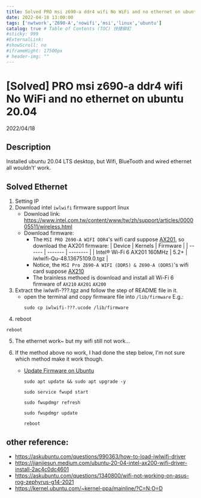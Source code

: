 ```yaml
---
title: Solved PRO msi z690-a ddr4 wifi No WiFi and no ethernet on ubuntu 20.04
date: 2022-04-18 13:00:00
tags: ['nwtwork','Z690-A','nowifi','msi','linux','ubuntu']
catalog: true # Table of Contents (TOC) 快捷鉚釘
#sticky: 999
#ExternalLink: 
#showScroll: no
#iframeHight: 17500px
# header-img: ""
---
```

# \[Solved\] PRO msi z690-a ddr4 wifi No WiFi and no ethernet on ubuntu 20.04
2022/04/18
## Description
Installed ubuntu 20.04 LTS desktop, but Wifi, BlueTooth and wired ethernet all wouldn’t’ work.

## Solved Ethernet
1. Setting IP
2. Download intel `iwlwifi` firmware support linux
    * Download link: https://www.intel.com.tw/content/www/tw/zh/support/articles/000005511/wireless.html
    * Download firmware: 
        * The `MSI PRO Z690-A WIFI DDR4`'s wifi card suppose [AX201](https://www.technextday.co.uk/product/msi-pro-z690-a-wifi-ddr4-12th-generation-intel-atx-motherboard), so download the AX201 firmware:
            | Device | Kernels | Firmware |
            | ------ | ------- | -------- |
            | Intel® Wi-Fi 6 AX201 160MHz | 5.2+ | iwlwifi-Qu-48.13675109.0.tgz |
        * Notice, the `MSI Pro Z690-A WIFI (DDR5) & Z690-A (DDR5)`'s wifi card suppose [AX210](https://www.anandtech.com/show/16970/the-intel-z690-motherboard-overview-over-50-new-models-with-ddr5-support/41)
        * The brainless methoed is download and install all Wi-Fi 6 firmware of `AX210` `AX201` `AX200`
3. Extract the iwlwifi-???.tgz and follow the step of README file in it.
    * open the terminal and copy firmware file into `/lib/firmware`
    E.g.:
        ```linux 
        sudo cp iwlwifi-???.ucode /lib/firmware
        ```
4. reboot
```linux  
reboot
```

5. The ethernet work~ but my wifi still not work...

6. If the method above no work, I had done the step below, I'm not sure which method make it work though.
    * [Update Firmware on Ubuntu](https://itsfoss.com/update-firmware-ubuntu/)
        ```
        sudo apt update && sudo apt upgrade -y
        ```
        ```
        sudo service fwupd start
        ```
        ```
        sudo fwupdmgr refresh
        ```
        ```
        sudo fwupdmgr update
        ```
        ```
        reboot
        ```
        
## other reference:
* https://askubuntu.com/questions/990363/how-to-load-iwlwifi-driver
* https://jianjiesun.medium.com/ubuntu-20-04-intel-ax200-wifi-driver-install-2ac4c0dc4601
* https://askubuntu.com/questions/1340800/wifi-not-working-on-asus-rog-zephyrus-g14-2021
* https://kernel.ubuntu.com/~kernel-ppa/mainline/?C=N;O=D